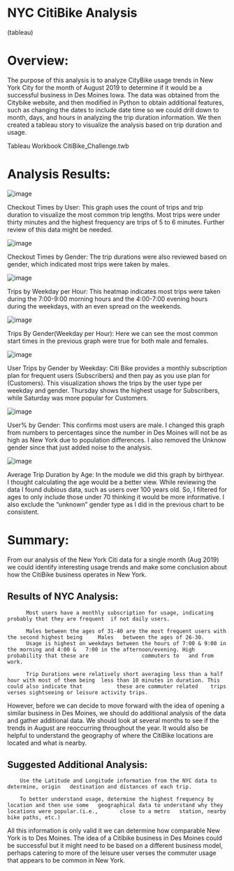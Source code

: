 # NYC CitiBike Analysis
(tableau)

# Overview:

The purpose of this analysis is to analyze CityBike usage trends in New York City for the month of August 2019 to determine if it would be a successful business in Des Moines Iowa. The data was obtained from the Citybike website, and then modified in Python to obtain additional features, such as changing the dates to include date time so we could drill down to month, days, and hours in analyzing the trip duration information. We then created a tableau story to visualize the analysis based on trip duration and usage. 

Tableau Workbook CitiBike_Challenge.twb

# Analysis Results:

![image](https://user-images.githubusercontent.com/95320265/162659009-f1385944-b634-491d-9218-eff2e09ed710.png)

Checkout Times by User: This graph uses the count of trips and trip duration to visualize the most common trip lengths. Most trips were under thirty minutes and the highest frequency are trips of 5 to 6 minutes. Further review of this data might be needed. 


![image](https://user-images.githubusercontent.com/95320265/162659122-5ddbae7f-d56e-407a-ace3-c817a151e149.png)

Checkout Times by Gender: The trip durations were also reviewed based on gender, which indicated most trips were taken by males.


![image](https://user-images.githubusercontent.com/95320265/162659173-1ff32eb2-c0da-4538-aaf5-0c3bf2b472e3.png)

Trips by Weekday per Hour: This heatmap indicates most trips were taken during the 7:00-9:00 morning hours and the 4:00-7:00 evening hours during the weekdays, with an even spread on the weekends.


![image](https://user-images.githubusercontent.com/95320265/162659222-07be57cc-a7da-4ecf-8f00-f8896827bfde.png)

Trips By Gender(Weekday per Hour): Here we can see the most common start times in the previous graph were true for both male and females.


![image](https://user-images.githubusercontent.com/95320265/162659269-f60213fc-5394-4f8a-a8e3-8243b8a84849.png)

User Trips by Gender by Weekday: Citi Bike provides a monthly subscription plan for frequent users (Subscribers) and then  pay as you use plan for (Customers). This visualization shows the trips by the user type per weekday and gender. Thursday shows the highest usage for Subscribers, while Saturday was more popular for Customers.


![image](https://user-images.githubusercontent.com/95320265/162659341-1d93bbc9-892e-4987-ad27-8167261aff04.png)

User% by Gender: This confirms most users are male. I changed this graph from numbers to percentages since the number in Des Moines will not be as high as New York due to population differences. I also removed the Unknow gender since that just added noise to the analysis.


![image](https://user-images.githubusercontent.com/95320265/162659381-a6294975-c713-490e-9450-e37769ad5ad3.png)

Average Trip Duration by Age: In the module we did this graph by birthyear.  I thought calculating the age would be a better view. While reviewing the data I found dubious data, such as users over 100 years old. So, I filtered for ages to only include those under 70 thinking it would be more informative. I also exclude the “unknown” gender type as I did in the previous chart to be consistent. 


# Summary:

From our analysis of the New York Citi data for a single month (Aug 2019) we could identify interesting usage trends and make some conclusion about how the CitiBike business operates in New York.

 ##    Results of NYC Analysis:
 
	      Most users have a monthly subscription for usage, indicating probably that they are frequent 	if not daily users.
        
	      Males between the ages of 31-40 are the most frequent users with the second highest being 	Males 	between the ages of 26-30.
	      Usage is highest on weekdays between the hours of 7:00 & 9:00 in the morning and 4:00 &	7:00 in the afternoon/evening. High probability that these are                 commuters to   and from work.
        
	      Trip Durations were relatively short averaging less than a half hour with most of them being 	less than 10 minutes in duration. This could also indicate that           these are commuter related	trips verses sightseeing or leisure activity trips.
        
  However, before we can decide to move forward with the idea of opening a similar business in Des Moines, we should do additional analysis of the data and gather       additional data. We should look at several months to see if the trends in August are reoccurring throughout the year. It would also be helpful to understand the       geography of where the CitiBike locations are located and what is nearby.
  
  ##  Suggested Additional Analysis:
  
	    Use the Latitude and Longitude information from the NYC data to determine, origin 	destination and distances of each trip.
  
	    To better understand usage, determine the highest frequency by location and then use some	geographical data to understand why they locations were popular.(i.e.,       close to a metro 	station, nearby bike paths, etc.)
  
  
  All this information is only valid it we can determine how comparable New York is to Des Moines. The idea of a Citibike business in Des Moines could be successful     but it might need to be based on a different business model, perhaps catering to more of the leisure user verses the commuter usage that appears to be common in New   York.



